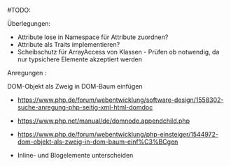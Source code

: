#TODO: 

Überlegungen:
* Attribute lose in Namespace für Attribute zuordnen?
* Attribute als Traits implementieren?
* Scheibschutz für ArrayAccess von Klassen - Prüfen ob notwendig, da nur typsichere Elemente akzeptiert werden


Anregungen :

DOM-Objekt als Zweig in DOM-Baum einfügen
* https://www.php.de/forum/webentwicklung/software-design/1558302-suche-anregung-php-seitig-xml-html-domdoc
* https://www.php.net/manual/de/domnode.appendchild.php


* https://www.php.de/forum/webentwicklung/php-einsteiger/1544972-dom-objekt-als-zweig-in-dom-baum-einf%C3%BCgen


* Inline- und Blogelemente unterscheiden


